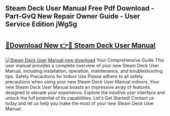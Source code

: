 ## Steam Deck User Manual Free Pdf Download - Part-GvQ New Repair Owner Guide - User Service Edition jWgSg

# <h2><a href="http://cf17333.oget.top/?id=Steam+Deck+User+Manual">🔗Download New 👉🔴 Steam Deck User Manual</a></h2>

[![Steam Deck User Manual new download](https://i.imgur.com/5g1atiW.png)](http://cf17333.oget.top/?id=Steam+Deck+User+Manual)
Your Comprehensive Guide This user manual provides a complete overview of your new Steam Deck User Manual, including installation, operation, maintenance, and troubleshooting tips. Safety Precautions for Indoor Use Please adhere to all safety precautions when using your new Steam Deck User Manual indoors. Your new Steam Deck User Manual boasts an impressive array of features designed to elevate your experience. Explore the intuitive user interface and unlock the full potential of its capabilities. Let's Get Started! Contact us today and let us help you make the most of your new Steam Deck User Manual.
